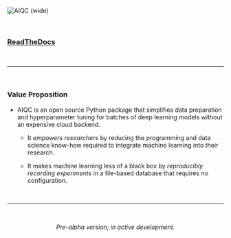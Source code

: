 ![AIQC (wide)](https://raw.githubusercontent.com/aiqc/aiqc/main/docs/images/aiqc_logo_banner_controlroom.png)

<br />

### [ReadTheDocs](https://aiqc.readthedocs.io/)

<br />

---

<br />

### Value Proposition

* AIQC is an open source Python package that simplifies data preparation and hyperparameter tuning for batches of deep learning models without an expensive cloud backend.

  * It *empowers researchers* by reducing the programming and data science know-how required to integrate machine learning into their research.

  * It makes machine learning less of a black box by *reproducibly recording experiments* in a file-based database that requires no configuration.

<br />

---

<br />

<p align="center"><i>Pre-alpha version; in active development.</i></p>

<br />
